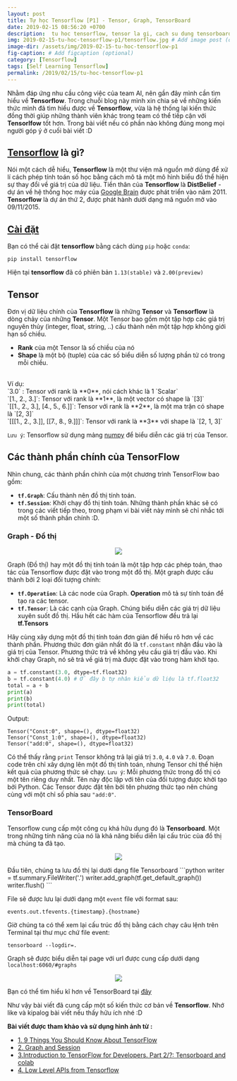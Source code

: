 ```yaml
---
layout: post
title: Tự học Tensorflow [P1] - Tensor, Graph, TensorBoard
date: 2019-02-15 08:56:20 +0700
description:  tu hoc tensorflow, tensor la gi, cach su dung tensorboard
img: 2019-02-15-tu-hoc-tensorflow-p1/tensorflow.jpg # Add image post (optional)
image-dir: /assets/img/2019-02-15-tu-hoc-tensorflow-p1
fig-caption: # Add figcaption (optional)
category: [Tensorflow]
tags: [Self Learning Tensorflow]
permalink: /2019/02/15/tu-hoc-tensorflow-p1
---
```

Nhằm đáp ứng nhu cầu công việc của team AI, nên gần đây mình cần tìm hiểu về **Tensorflow**. Trong chuỗi blog này mình xin chia sẻ về những kiến thức mình đã tìm hiểu được về **Tensorflow**, vừa là hệ thống lại kiến thức đồng thời giúp những thành viên khác trong team có thể tiếp cận với **Tensorlfow** tốt hơn. Trong bài viết nếu có phần nào không đúng mong mọi người góp ý ở cuối bài viết :D

## [Tensorflow](https://vi.wikipedia.org/wiki/TensorFlow) là gì?

Nói một cách dễ hiểu, **Tensorflow** là một thư viện mã nguồn mở dùng để xử lí cách phép tính toán số học bằng cách mô tả một mô hình biểu đồ thể hiện sự thay đổi về giá trị của dữ liệu. Tiền thân của **Tensorflow** là **DistBelief** - dự án về hệ thống học máy của [Google Brain](https://en.wikipedia.org/wiki/Google_Brain) được phát triển vào năm 2011. **Tensorflow** là dự án thứ 2, được phát hành dưới dạng mã nguồn mở vào 09/11/2015.

## [Cài đặt](https://www.tensorflow.org/install)

Bạn có thể cài đặt **tensorflow** bằng cách dùng `pip` hoặc `conda`:

```
pip install tensorflow
```

Hiện tại **tensorflow** đã có phiên bản `1.13(stable)` và `2.00(preview)`
 
## Tensor

Đơn vị dữ liệu chính của **Tensorflow** là những **Tensor** và **Tensorflow** là dòng chảy của những **Tensor**.
Một Tensor bao gồm một tập hợp các giá trị nguyên thủy (integer, float, string, ..) cấu thành nên một tập hợp không giới hạn số chiều. 
* **Rank** của một Tensor là số chiều của nó
* **Shape** là một bộ (tuple) của các số biểu diễn số lượng phần tử có trong mỗi chiều.
<br>
Ví dụ:
<br>
`3.0` : Tensor với rank là **0**, nói cách khác là 1 `Scalar`
<br>
`[1., 2., 3.]`: Tensor với rank là **1**, là một vector có shape là `[3]`
<br>
`[[1., 2., 3.], [4., 5., 6.]]`: Tensor với rank là **2**, là một ma trận có shape là `[2, 3]`
<br>
`[[[1., 2., 3.]], [[7., 8., 9.]]]`: Tensor với rank là **3** với shape là `[2, 1, 3]`

`Lưu ý`: Tensorflow sử dụng mảng [numpy](http://www.numpy.org/) để biểu diễn các giá trị của Tensor.

## Các thành phần chính của TensorFlow

Nhìn chung, các thành phần chính của một chương trình TensorFlow bao gồm:

* **`tf.Graph`**: Cấu thành nên đồ thị tính toán.
* **`tf.Session`**: Khởi chạy đồ thị tính toán.
Những thành phần khác sẽ có trong các viết tiếp theo, trong phạm vi bài viết này mình sẽ chỉ nhắc tới một số thành phần chính :D.

### Graph - Đồ thị

<p align="center"><img src="{{page.image-dir}}/tensors_flowing.gif"></p>

Graph (Đồ thị) hay một đồ thị tính toán là một tập hợp các phép toán, thao tác của Tensorflow được đặt vào trong một đồ thị. Một graph được cấu thành bởi 2 loại đối tượng chính:
* **`tf.Operation`**:  Là các node của Graph. **Operation** mô tả sự tính toán để tạo ra các tensor.
*  **`tf.Tensor`**: Là các cạnh của Graph. Chúng biểu diễn các giá trị dữ liệu xuyên suốt đồ thị. Hầu hết các hàm của Tensorflow đều trả lại **tf.Tensors**
  
Hãy cùng xây dựng một đồ thị tính toán đơn giản để hiểu rõ hơn về các thành phần. Phương thức đơn giản nhất đó là `tf.constant` nhận đầu vào là giá trị của Tensor. Phương thức trả về không yêu cầu giá trị đầu vào. Khi khởi chạy Graph, nó sẽ trả về giá trị mà được đặt vào trong hàm khởi tạo.

```python
a = tf.constant(3.0, dtype=tf.float32)
b = tf.constant(4.0) # Ở đây b tự nhân kiểu dữ liệu là tf.float32
total = a + b
print(a)
print(b)
print(total)
```
Output:
```
Tensor("Const:0", shape=(), dtype=float32)
Tensor("Const_1:0", shape=(), dtype=float32)
Tensor("add:0", shape=(), dtype=float32)
```

Có thể thấy rằng `print` Tensor không trả lại giá trị `3.0`, `4.0` và `7.0`. Đoạn code trên chỉ xây dựng lên một đồ thị tính toán, nhưng Tensor chỉ thể hiện kết quả của phương thức sẽ chạy.
`Lưu ý`: Mỗi phương thức trong đồ thị có một tên riêng duy nhất. Tên này độc lập với tên của đối tượng được khởi tạo bởi Python. Các Tensor được đặt tên bởi tên phương thức tạo nên chúng cùng với một chỉ số phía sau `"add:0"`.

### TensorBoard

Tensorflow cung cấp một công cụ khá hữu dụng đó là **Tensorboard**. Một trong những tính năng của nó là khả năng biểu diễn lại cấu trúc của đồ thị mà chúng ta đã tạo.
<p align="center"><img src="{{page.image-dir}}/tensorboard-distributions.png"></p>
Đầu tiên, chúng ta lưu đồ thị lại dưới dạng file Tensorboard
```python
writer = tf.summary.FileWriter('.')
writer.add_graph(tf.get_default_graph())
writer.flush()
```

File sẽ được lưu lại dưới dạng một `event` file với format sau:
```
events.out.tfevents.{timestamp}.{hostname}
```

Giờ chúng ta có thể xem lại cấu trúc đồ thị bằng cách chạy câu lệnh trên Terminal tại thư mục chứ file event:

```
tensorboard --logdir=.
```

Graph sẽ được biểu diễn tại page với url được cung cấp dưới dạng `localhost:6060/#graphs`
<p align="center"><img src="{{page.image-dir}}/getting_started_add.png"></p>

Bạn có thể tìm hiểu kĩ hơn về TensorBoard tại [đây](https://www.tensorflow.org/guide/graph_viz)

Như vậy bài viết đã cung cấp một số kiến thức cơ bản về **Tensorflow**. Nhớ like và kipalog bài viết nếu thấy hữu ích nhé :D

**Bài viết được tham khảo và sử dụng hình ảnh từ :**
* [1. 9 Things You Should Know About TensorFlow](https://hackernoon.com/9-things-you-should-know-about-tensorflow-9cf0a05e4995)
* [2. Graph and Session](https://www.tensorflow.org/guide/graphs)
* [3.Introduction to TensorFlow for Developers. Part 2/?: Tensorboard and colab](https://medium.com/12-developer-labors/introduction-to-tensorflow-for-developers-part-2-tensorboard-b0d76f74108c)
* [4. Low Level APIs from Tensorflow](https://www.tensorflow.org/guide/low_level_intro)
